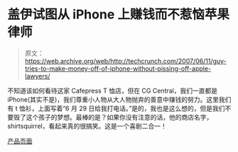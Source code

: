 # 盖伊试图从 iPhone 上赚钱而不惹恼苹果律师

> 原文：<https://web.archive.org/web/http://techcrunch.com/2007/06/11/guy-tries-to-make-money-off-of-iphone-without-pissing-off-apple-lawyers/>

不知道该如何看待这家 Cafepress T 恤店，但在 CG Central，我们一直都是 iPhone(其实不是)，我们尊重小人物从大人物抛弃的善意中赚钱的努力。这里我们有 t 恤衫，上面写着“6 月 29 日给我打电话。”是的，我也是这么想的，但是我们不要毁了这个孩子的梦想。最棒的是？如果你没有注意的话，他的商店名字，shirtsquirrel，看起来真的很搞笑。这是一个喜剧二合一！

[产品页面](https://web.archive.org/web/20150603024239/http://www.cafepress.com/shirtsquirrel)